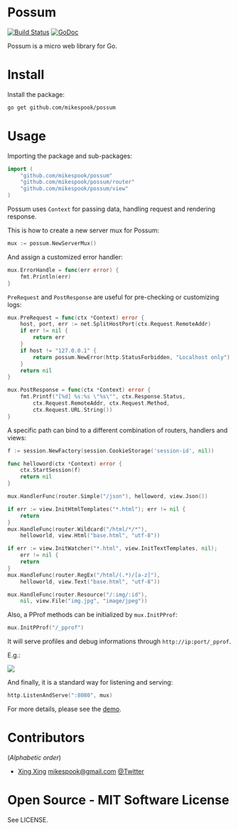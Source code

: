 Possum
======

[![Build Status][travis-img]][travis]
[![GoDoc][godoc-img]][godoc]

Possum is a micro web library for Go.

Install
=======

Install the package:

```bash
go get github.com/mikespook/possum
```

Usage
=====

Importing the package and sub-packages:

```go
import (
	"github.com/mikespook/possum"
	"github.com/mikespook/possum/router"
	"github.com/mikespook/possum/view"
)
```

Possum uses `Context` for passing data, handling request and rendering response.

This is how to create a new server mux for Possum:

```go
mux := possum.NewServerMux()
```

And assign a customized error handler:

```go
mux.ErrorHandle = func(err error) {
	fmt.Println(err)
}
```

`PreRequest` and `PostResponse` are useful for pre-checking or customizing logs:

```go
mux.PreRequest = func(ctx *Context) error {
	host, port, err := net.SplitHostPort(ctx.Request.RemoteAddr)
	if err != nil {
		return err
	}
	if host != "127.0.0.1" {
		return possum.NewError(http.StatusForbidden, "Localhost only")
	}
	return nil
}

mux.PostResponse = func(ctx *Context) error {
	fmt.Printf("[%d] %s:%s \"%s\"", ctx.Response.Status,
		ctx.Request.RemoteAddr,	ctx.Request.Method,
		ctx.Request.URL.String())		
}
```

A specific path can bind to a different combination of routers, handlers and views:

```go
f := session.NewFactory(session.CookieStorage('session-id', nil))

func helloword(ctx *Context) error {
	ctx.StartSession(f)
	return nil
}

mux.HandlerFunc(router.Simple("/json"), helloword, view.Json())

if err := view.InitHtmlTemplates("*.html"); err != nil {
	return
}
mux.HandleFunc(router.Wildcard("/html/*/*"),
	helloworld, view.Html("base.html", "utf-8"))

if err := view.InitWatcher("*.html", view.InitTextTemplates, nil);
	err != nil {
	return
}
mux.HandleFunc(router.RegEx("/html/(.*)/[a-z]"),
	helloworld, view.Text("base.html", "utf-8"))

mux.HandleFunc(router.Resource("/:img/:id"), 
	nil, view.File("img.jpg", "image/jpeg"))
```

Also, a PProf methods can be initialized by `mux.InitPProf`:

```go
mux.InitPProf("/_pprof")
```

It will serve profiles and debug informations through `http://ip:port/_pprof`.

E.g.:

![][pprof]

And finally, it is a standard way for listening and serving:

```go
http.ListenAndServe(":8080", mux)
```

For more details, please see the [demo][demo].

Contributors
============

(_Alphabetic order_)
 
 * [Xing Xing][blog] <mikespook@gmail.com> [@Twitter][twitter]

Open Source - MIT Software License
==================================

See LICENSE.

 [travis-img]: https://travis-ci.org/mikespook/possum.png?branch=master
 [travis]: https://travis-ci.org/mikespook/possum
 [blog]: http://mikespook.com
 [twitter]: http://twitter.com/mikespook
 [godoc-img]: https://godoc.org/github.com/mikespook/gorbac?status.png
 [godoc]: https://godoc.org/github.com/mikespook/possum
 [demo]: https://github.com/mikespook/possum/tree/master/demo
 [pprof]: https://pbs.twimg.com/media/CE4k3SIUMAAZiLy.png
